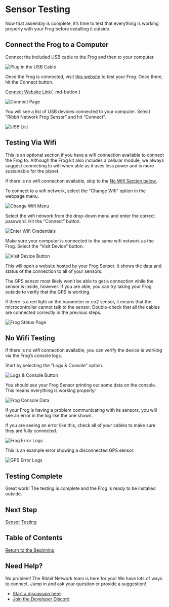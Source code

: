 # Sensor Testing

Now that assembly is complete, it’s time to test that everything is working properly with your Frog before installing it outside.

## Connect the Frog to a Computer

Connect the included USB cable to the Frog and then to your computer.

![Plug in the USB Cable](images/plug_in.gif)

Once the Frog is connected, visit [this website](https://keenanjohnson.github.io/ribbit-network-frog-software-trial-kit/) to test your Frog. Once there, hit the Connect button.

[Connect Website Link](https://keenanjohnson.github.io/ribbit-network-frog-software-trial-kit/){ .md-button }

![Connect Page](images/connect_page.png)

You will see a list of USB devices connected to your computer. Select “Ribbit Network Frog Sensor” and hit “Connect”.

![USB List](images/serial_port_select.png)

## Testing Via Wifi

This is an optional section if you have a wifi connection available to connect the Frog to. Although the Frog kit also includes a cellular module, we always suggest connecting to wifi when able as it uses less power and is more sustainable for the planet.

If there is no wifi connection available, skip to the [No Wifi Section below.](#no-wifi-testing)

To connect to a wifi network, select the “Change Wifi” option in the webpage menu.

![Change Wifi Menu](images/change_wifi_menu.png)

Select the wifi network from the drop-down menu and enter the correct password. Hit the “Connect” button.

![Enter Wifi Credentials](images/wifi_creds_enter.png)

Make sure your computer is connected to the same wifi network as the Frog. Select the “Visit Device” button.

![Visit Device Button](images/visit_device.png)

This will open a website hosted by your Frog Sensor. It shows the data and status of the connection to all of your sensors.

The GPS sensor most likely won’t be able to get a connection while the sensor is inside, however. If you are able, you can try taking your Frog outside to verify that the GPS is working.

If there is a red light on the barometer or co2 sensor, it means that the microcontroller cannot talk to the sensor. Double-check that all the cables are connected correctly in the previous steps.

![Frog Status Page](images/device_hosted_page.png)

## No Wifi Testing

If there is no wifi connection available, you can verify the device is working via the Frog’s console logs.

Start by selecting the “Logs & Console” option.

![Logs & Console Button](images/logs_and_console.png)

You should see your Frog Sensor printing out some data on the console. This means everything is working properly!

![Frog Console Data](images/frog_output.png)

If your Frog is having a problem communicating with its sensors, you will see an error in the log like the one shown. 

If you are seeing an error like this, check all of your cables to make sure they are fully connected.

![Frog Error Logs](images/frog_error_log.png)

This is an example error showing a disconnected GPS sensor.

![GPS Error Logs](images/disconnected_gps.png)

## Testing Complete

Great work! The testing is complete and the Frog is ready to be installed outside.

## Next Step

[Sensor Testing](../6-sensor-placement/6-sensor-placement.md)

## Table of Contents

[Return to the Beginning](../index.md)

## Need Help?

No problem! The Ribbit Network team is here for you! We have lots of ways to connect. Jump in and ask your question or provide a suggestion!

* [Start a discussion here](https://github.com/Ribbit-Network/ribbit-network-frog-sensor/discussions/new)
* [Join the Developer Discord](https://discord.gg/vq8PkDb2TC)
